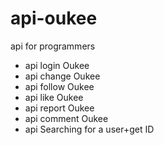 # api-oukee
api for programmers
- api login Oukee
- api change Oukee
- api follow Oukee
- api like Oukee
- api report Oukee
- api comment Oukee
- api Searching for a user+get ID
